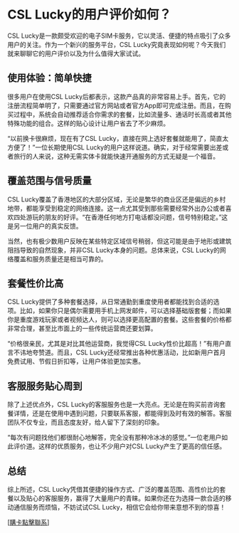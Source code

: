 # CSL Lucky的用户评价如何？

CSL Lucky是一款颇受欢迎的电子SIM卡服务，它以灵活、便捷的特点吸引了众多用户的关注。作为一个新兴的服务平台，CSL Lucky究竟表现如何呢？今天我们就来聊聊它的用户评价以及为什么值得大家试试。

## 使用体验：简单快捷

很多用户在使用CSL Lucky后都表示，这款产品真的非常容易上手。首先，它的注册流程简单明了，只需要通过官方网站或者官方App即可完成注册。而且，在购买过程中，系统会自动推荐适合你需求的套餐，比如流量多、通话时长高或者其他特殊功能的组合。这样的贴心设计让用户省去了不少麻烦。

“以前换卡很麻烦，现在有了CSL Lucky，直接在网上选好套餐就能用了，简直太方便了！”一位长期使用CSL Lucky的用户这样说道。确实，对于经常需要出差或者旅行的人来说，这种无需实体卡就能快速开通服务的方式无疑是一个福音。

## 覆盖范围与信号质量

CSL Lucky覆盖了香港地区的大部分区域，无论是繁华的商业区还是偏远的乡村地带，都能享受到稳定的网络连接。这一点尤其受到那些需要经常外出办公或者喜欢四处游玩的朋友的好评。“在香港任何地方打电话都没问题，信号特别稳定。”这是另一位用户的真实反馈。

当然，也有极少数用户反映在某些特定区域信号稍弱，但这可能是由于地形或建筑阻挡导致的自然现象，并非CSL Lucky本身的问题。总体来说，CSL Lucky的网络覆盖和服务质量还是相当可靠的。

## 套餐性价比高

CSL Lucky提供了多种套餐选择，从日常通勤到重度使用者都能找到合适的选项。比如，如果你只是偶尔需要用手机上网发邮件，可以选择基础版套餐；而如果你是重度游戏玩家或者视频达人，则可以选择更高配置的套餐。这些套餐的价格都非常合理，甚至比市面上的一些传统运营商还要划算。

“价格很亲民，尤其是对比其他运营商，我觉得CSL Lucky性价比超高！”有用户直言不讳地夸赞道。而且，CSL Lucky还经常推出各种优惠活动，比如新用户首月免费试用、节假日折扣等，让用户体验更加实惠。

## 客服服务贴心周到

除了上述优点外，CSL Lucky的客服服务也是一大亮点。无论是在购买前咨询套餐详情，还是在使用中遇到问题，只要联系客服，都能得到及时有效的解答。客服团队不仅专业，而且态度友好，给人留下了深刻的印象。

“每次有问题找他们都很耐心地解答，完全没有那种冷冰冰的感觉。”一位老用户如此评价道。这样的优质服务，也让不少用户对CSL Lucky产生了更高的信任感。

## 总结

综上所述，CSL Lucky凭借其便捷的操作方式、广泛的覆盖范围、高性价比的套餐以及贴心的客服服务，赢得了大量用户的青睐。如果你还在为选择一款合适的移动通信服务而烦恼，不妨试试CSL Lucky，相信它会给你带来意想不到的惊喜！

[[購卡點擊聯系](https://t.me/s/esim1088)]